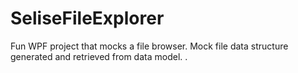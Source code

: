 # SeliseFileExplorer
Fun WPF project that mocks a file browser. Mock file data structure generated and retrieved from data model.
.